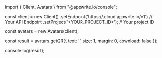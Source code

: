 import { Client, Avatars } from "@appwrite.io/console";

const client = new Client()
    .setEndpoint('https://<REGION>.cloud.appwrite.io/v1') // Your API Endpoint
    .setProject('<YOUR_PROJECT_ID>'); // Your project ID

const avatars = new Avatars(client);

const result = avatars.getQR({
    text: '<TEXT>',
    size: 1,
    margin: 0,
    download: false
});

console.log(result);
